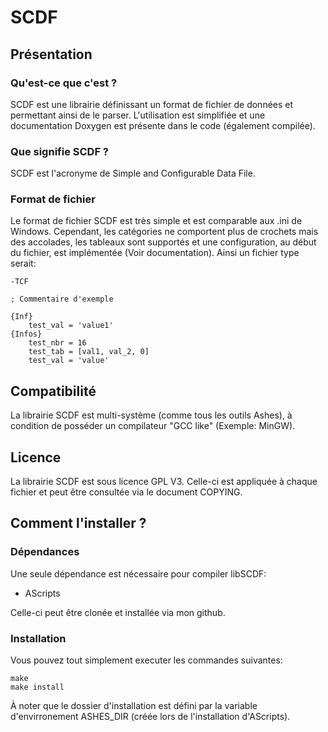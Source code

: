 # SCDF

## Présentation

### Qu'est-ce que c'est ?

SCDF est une librairie définissant un format de fichier de données et permettant ainsi de le parser.
L'utilisation est simplifiée et une documentation Doxygen est présente dans le code (également compilée).

### Que signifie SCDF ?

SCDF est l'acronyme de Simple and Configurable Data File.

### Format de fichier

Le format de fichier SCDF est très simple et est comparable aux .ini de Windows. Cependant, les catégories ne comportent plus de crochets mais des accolades, les tableaux sont supportés et une configuration, au début du fichier, est implémentée (Voir documentation). Ainsi un fichier type serait:

    -TCF

    ; Commentaire d'exemple

    {Inf}
        test_val = 'value1'
    {Infos}
        test_nbr = 16
        test_tab = [val1, val_2, 0]
        test_val = 'value'

## Compatibilité

La librairie SCDF est multi-système (comme tous les outils Ashes), à condition de posséder un compilateur "GCC like" (Exemple: MinGW).

## Licence

La librairie SCDF est sous licence GPL V3. Celle-ci est appliquée à chaque fichier et peut être consultée via le document COPYING.

## Comment l'installer ?

### Dépendances

Une seule dépendance est nécessaire pour compiler libSCDF:

* AScripts

Celle-ci peut être clonée et installée via mon github.

### Installation

Vous pouvez tout simplement executer les commandes suivantes:

    make
    make install

À noter que le dossier d'installation est défini par la variable d'envirronement ASHES_DIR (créée lors de l'installation d'AScripts).
